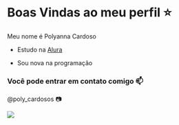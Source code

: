 # Boas Vindas ao meu perfil ⭐

Meu nome é Polyanna Cardoso

- Estudo na [Alura](https://www.alura.com.br)

- Sou nova na programação

### Você pode entrar em contato comigo 📫
@poly_cardosos 📷


![](https://media.tenor.com/Gz408T11T8gAAAAi/wiggle-cat-wiggle.gif)
